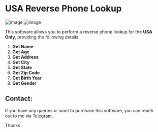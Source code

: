 # USA Reverse Phone Lookup

![image]()
![image]()

This software allows you to perform a reverse phone lookup for the **USA Only**, providing the following details:

1. **Get Name**
2. **Get Age**
3. **Get Address**
4. **Get City**
5. **Get State**
6. **Get Zip Code**
7. **Get Birth Year**
8. **Get Gender**

## Contact:
If you have any queries or want to purchase this software, you can reach out to me via [Telegram](https://t.me/alexrony21).

Thanks
